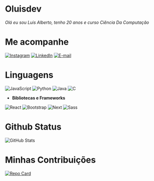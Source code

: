 # Oluisdev
*Olá eu sou Luis Alberto, tenho 20 anos e curso Ciência Da Computação*
# Me acompanhe 
[![Instagram](https://img.shields.io/badge/-Instagram-000?style=for-the-badge&logo=instagram&logoColor=cd1069)](https://www.instagram.com/oluisdev/)
[![LinkedIn](https://img.shields.io/badge/LinkedIn-000?style=for-the-badge&logo=Linkedin&logoColor=white)](https://www.linkedin.com/in/oluiscruz/)
[![E-mail](https://img.shields.io/badge/-Email-000?style=for-the-badge&logo=microsoft-outlook&logoColor=007BFF)](mailto:oluiscruz25@gmail.com)

# Linguagens
![JavaScript](https://img.shields.io/badge/JavaScript-000?style=for-the-badge&logo=javascript&logoColor=)
![Python](https://img.shields.io/badge/JavaScript-000?style=for-the-badge&logo=python&logoColor=)
![Java](https://img.shields.io/badge/java-000.svg?style=for-the-badge&logo=openjdk&logoColor=red)
![C](https://img.shields.io/badge/C-000?style=for-the-badge&logo=c&logoColor=white)

- **Bibliotecas e Frameworks**

![React](https://img.shields.io/badge/React-000?style=for-the-badge&logo=react&logoColor=61DAFB)
![Bootstrap](https://img.shields.io/badge/-boostrap-000?style=for-the-badge&logo=bootstrap&labelColor=000)
![Next](https://img.shields.io/badge/Next-black?style=for-the-badge&logo=next.js&logoColor=white)
![Sass](https://img.shields.io/badge/Next-black?style=for-the-badge&logo=sass&logoColor=red)

# Github Status

![GitHub Stats](https://github-readme-stats.vercel.app/api?username=oluiscruz&theme=transparent&bg_color=000&border_color=white&show_icons=true&icon_color=&title_color=blue&text_color=FFF)

# Minhas Contribuições

[![Repo Card](https://github-readme-stats.vercel.app/api/pin/?username=oluiscruz&repo=dio-lab-open-source&bg_color=000&border_color=white&show_icons=true&icon_color=30A3DC&title_color=blue&text_color=FFF)](https://github.com/oluiscruz/dio-lab-open-source)
